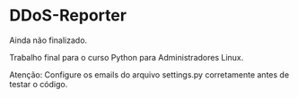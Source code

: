 DDoS-Reporter
=============

Ainda não finalizado.

Trabalho final para o curso Python para Administradores Linux.

Atenção:
    Configure os emails do arquivo settings.py corretamente antes de testar o código.    